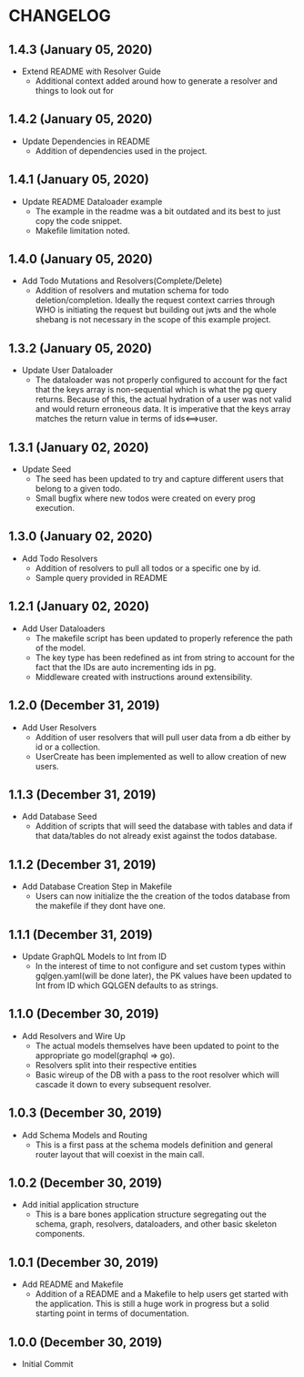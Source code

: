 # CHANGELOG

## 1.4.3 (January 05, 2020)

- Extend README with Resolver Guide
  - Additional context added around how to generate a resolver
    and things to look out for

## 1.4.2 (January 05, 2020)

- Update Dependencies in README
  - Addition of dependencies used in the project.

## 1.4.1 (January 05, 2020)

- Update README Dataloader example
  - The example in the readme was a bit outdated
    and its best to just copy the code snippet.
  - Makefile limitation noted.

## 1.4.0 (January 05, 2020)

- Add Todo Mutations and Resolvers(Complete/Delete)
  - Addition of resolvers and mutation schema for todo
    deletion/completion. Ideally the request context carries
    through WHO is initiating the request but building out jwts
    and the whole shebang is not necessary in the scope of this
    example project.

## 1.3.2 (January 05, 2020)

- Update User Dataloader
  - The dataloader was not properly configured to
    account for the fact that the keys array is
    non-sequential which is what the pg query returns.
    Because of this, the actual hydration of a user was
    not valid and would return erroneous data. It is imperative
    that the keys array matches the return value in terms of ids<==>user.

## 1.3.1 (January 02, 2020)

- Update Seed
  - The seed has been updated to try and capture different
    users that belong to a given todo.
  - Small bugfix where new todos were created on every prog
    execution.

## 1.3.0 (January 02, 2020)

- Add Todo Resolvers
  - Addition of resolvers to pull all todos
    or a specific one by id.
  - Sample query provided in README

## 1.2.1 (January 02, 2020)

- Add User Dataloaders
  - The makefile script has been updated to properly
    reference the path of the model.
  - The key type has been redefined as int from string to
    account for the fact that the IDs are auto incrementing
    ids in pg.
  - Middleware created with instructions around extensibility.

## 1.2.0 (December 31, 2019)

- Add User Resolvers
  - Addition of user resolvers that will pull user
    data from a db either by id or a collection.
  - UserCreate has been implemented as well to allow
    creation of new users.

## 1.1.3 (December 31, 2019)

- Add Database Seed
  - Addition of scripts that will seed the database
    with tables and data if that data/tables do
    not already exist against the todos database.

## 1.1.2 (December 31, 2019)

- Add Database Creation Step in Makefile
  - Users can now initialize the the creation of
    the todos database from the makefile if they
    dont have one.

## 1.1.1 (December 31, 2019)

- Update GraphQL Models to Int from ID
  - In the interest of time to not configure and set
    custom types within gqlgen.yaml(will be done later),
    the PK values have been updated to Int from ID which
    GQLGEN defaults to as strings.

## 1.1.0 (December 30, 2019)

- Add Resolvers and Wire Up
  - The actual models themselves have been updated to point
    to the appropriate go model(graphql => go).
  - Resolvers split into their respective entities
  - Basic wireup of the DB with a pass to the root resolver
    which will cascade it down to every subsequent resolver.

## 1.0.3 (December 30, 2019)

- Add Schema Models and Routing
  - This is a first pass at the schema models
    definition and general router layout
    that will coexist in the main call.

## 1.0.2 (December 30, 2019)

- Add initial application structure
  - This is a bare bones application structure
    segregating out the schema, graph, resolvers,
    dataloaders, and other basic skeleton components.

## 1.0.1 (December 30, 2019)

- Add README and Makefile
  - Addition of a README and a Makefile to help users
    get started with the application. This is still a huge
    work in progress but a solid starting point in terms of
    documentation.

## 1.0.0 (December 30, 2019)

- Initial Commit
